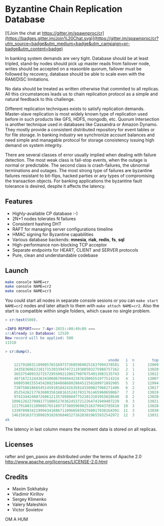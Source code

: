 Byzantine Chain Replication Database
====================================

[![Join the chat at https://gitter.im/spawnproc/cr](https://badges.gitter.im/Join%20Chat.svg)](https://gitter.im/spawnproc/cr?utm_source=badge&utm_medium=badge&utm_campaign=pr-badge&utm_content=badge)

In banking system demands are very tight. Database
should be at least tripled, stand-by nodes should pick up
master reads from failover node, writes should be
accepted on a reasonble quorum, failover must be followed by recovery, database
should be able to scale even with the RAM/DISC limitations.

No data should be treated as written otherwise that commited to all replicas.
All this circumstances leads us to chain replication protocol as a simple and natural
feedback to this challenge.

Different replication techniques exists to satisfy replication demands.
Master-slave replication is most widely known type of replication
used before in such products like GFS, HDFS, mongodb, etc. Quorum Intersection
is another technique used in databases like Cassandra or Amazon Dynamo.
They mostly provide a consistent distributed repository
for event tables or for file storage. In banking industry
we synchronize account balances and need simple and managable
protocol for storage consistency issuing high demand on system integrity.

There are several classes of error usually implied when dealing with failure detection.
The most weak class is fail-stop events, when the outage is normal or predictable.
The second class is crash-failures, the ubnormal terminations and outages. The most strong
type of failures are byzantine failures resistant to bit-flips,
hacked parties or any types of compromising the transaction objects.
For banking applications the byzantine fault tolerance is desired,
despite it affects the latency.


Features
--------

* Highly-available CP database :-)
* 2N+1 nodes tolerates N failures
* Consistent hashing DHT
* RAFT for managing server configurations timeline
* HMAC signing for Byzantine capabilities
* Various database backends: <b>mnesia</b>, <b>riak</b>, <b>redis</b>, <b>fs</b>, <b>sql</b>
* High-performance non-blocking TCP acceptor
* Separate endpoints for HEART, CLIENT and SERVER protocols
* Pure, clean and understandable codebase

Launch
------

```bash
make console NAME=cr
make console NAME=cr2
make console NAME=cr3
```

You could start all nodes in separate console sesions or you
can `make start NAME=cr2` nodes and later attach to them with `make attach NAME=cr2`.
Also the start is compatible within single folders, which cause no single problem.

```erlang
> cr:test(500).

=INFO REPORT==== 7-Apr-2015::00:49:09 ===
cr:Already in Database: 12520
New record will be applied: 500
11510

> cr:dump().

                                               vnode   i  n        top     latency
    121791803110908576516973736059690251637994378581   1  1      13009    2/198/64
    243583606221817153033947472119380503275988757162   2  1      13020    2/183/72
    365375409332725729550921208179070754913983135743   3  1      13012    3/195/64
    487167212443634306067894944238761006551977514324   4  1      13007    2/183/53
    608959015554542882584868680298451258189971892905   5  2      12994    2/198/67
    730750818665451459101842416358141509827966271486   6  2      13017    3/184/66
    852542621776360035618816152417831761465960650067   7  2      13019    2/201/75
    974334424887268612135789888477522013103955028648   8  2      13020    3/178/62
   1096126227998177188652763624537212264741949407229   9  3      13021    2/190/68
   1217918031109085765169737360596902516379943785810  10  3      13028    3/206/65
   1339709834219994341686711096656592768017938164391  11  3      13030    2/208/55
   1461501637330902918203684832716283019655932542972  12  3      13031    2/185/58
ok
```

The latency in last column means the moment data is stored on all replicas.

Licenses
--------

rafter and gen_paxos are distributed under the terms of
Apache 2.0 http://www.apache.org/licenses/LICENSE-2.0.html

Credits
-------

* Maxim Sokhatsky
* Vladimir Kirillov
* Sergey Klimenko
* Valery Maleshkin
* Victor Sovietov

OM A HUM

